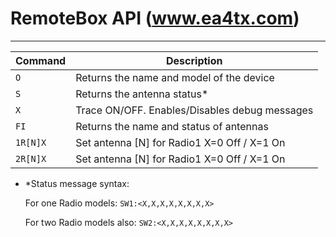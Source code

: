 # RemoteBox API (www.ea4tx.com)
---


|  Command | Description|
|---|---|
|``O``|  Returns the name and model of the device |
|``S``|  Returns the antenna status* |
|``X``|  Trace ON/OFF. Enables/Disables debug messages|
|``FI``| Returns the name and status of antennas|
|``1R[N]X``| Set antenna [N] for Radio1 X=0 Off / X=1 On|
|``2R[N]X``| Set antenna [N] for Radio1 X=0 Off / X=1 On|

* *Status message syntax:

    For one Radio models:
    ``SW1:<X,X,X,X,X,X,X,X>``
    
    For two Radio models also:
    ``SW2:<X,X,X,X,X,X,X,X>``
    

